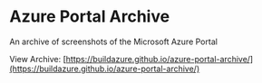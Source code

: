 # Azure Portal Archive
An archive of screenshots of the Microsoft Azure Portal

View Archive: [https://buildazure.github.io/azure-portal-archive/](https://buildazure.github.io/azure-portal-archive/)
